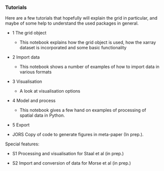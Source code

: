 ### Tutorials

Here are a few tutorials that hopefully will explain the grid in particular, and maybe of some help to understand the used packages in general. 

 - 1 The grid object
   - This notebook explains how the grid object is used, how the xarray dataset is incorporated and some basic functionality
  
 - 2 Import data
   - This notebook shows a number of examples of how to import data in various formats
  
 - 3 Visualisation
   - A look at visualisation options 
  
 - 4 Model and process
   - This notebook gives a few hand on examples of processing of spatial data in Python. 
  
 - 5 Export
 
 - JORS Copy of code to generate figures in meta-paper (In prep.). 
 
 Special features:
 
 - S1 Processing and visualisation for Staal et al (in prep.)
 
 - S2 Import and conversion of data for Morse et al (in prep.)
